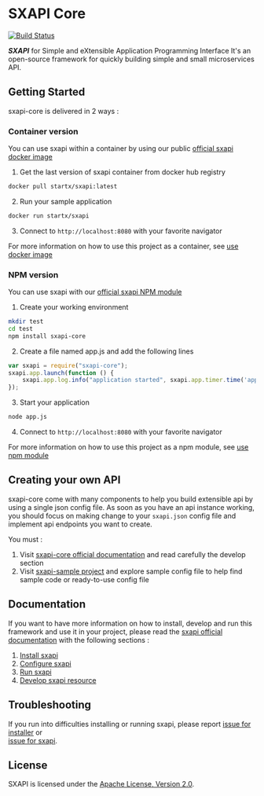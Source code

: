 SXAPI Core
==========

[![Build Status](https://travis-ci.org/startxfr/sxapi-core.svg?branch=dev)](https://travis-ci.org/startxfr/sxapi-core)

***SXAPI*** for Simple and eXtensible Application Programming Interface 
It's an open-source framework for quickly building simple and small 
microservices API.


Getting Started
---------------

sxapi-core is delivered in 2 ways :

### Container version

You can use sxapi within a container by using our public 
[official sxapi docker image](https://hub.docker.com/r/startx/sxapi/)

1. Get the last version of sxapi container from docker hub registry
```bash
docker pull startx/sxapi:latest
```

2. Run your sample application
```bash
docker run startx/sxapi
```

3. Connect to ```http://localhost:8080``` with your favorite navigator

For more information on how to use this project as a container, 
see [use docker image](docs/USE_docker.md)


### NPM version

You can use sxapi with our 
[official sxapi NPM module](https://www.npmjs.com/package/sxapi-core)

1. Create your working environment
```bash
mkdir test
cd test
npm install sxapi-core
```

2. Create a file named app.js and add the following lines
```javascript
var sxapi = require("sxapi-core");
sxapi.app.launch(function () {
    sxapi.app.log.info("application started", sxapi.app.timer.time('app'));
});
```

3. Start your application
```bash
node app.js
```

4. Connect to ```http://localhost:8080``` with your favorite navigator


For more information on how to use this project as a npm module, see 
[use npm module](docs/USE_npm.md)


Creating your own API
---------------------

sxapi-core come with many components to help you build extensible api by using a 
single json config file. As soon as you have an api instance working, you should 
focus on making change to your ```sxapi.json``` config file and implement api 
endpoints you want to create. 

You must :
1. Visit [sxapi-core official documentation](docs/README.md) and read carefully
the develop section
2. Visit [sxapi-sample project](https://github.com/startxfr/sxapi-sample) and
explore sample config file to help find sample code or ready-to-use config file


Documentation 
-------------

If you want to have more information on how to install, develop and run this
framework and use it in your project, please read the 
[sxapi official documentation](docs/README.md) with the following 
sections :
1. [Install sxapi](docs/1.Install.md)
2. [Configure sxapi](docs/2.Configure.md)
3. [Run sxapi](docs/3.Run.md)
4. [Develop sxapi resource](docs/4.Develop.md)


Troubleshooting
---------------

If you run into difficulties installing or running sxapi, please report 
[issue for installer](https://github.com/startxfr/sxapi-installer/issues/new) or  
[issue for sxapi](https://github.com/startxfr/sxapi-core/issues/new).

License
-------

SXAPI is licensed under the [Apache License, Version 2.0](http://www.apache.org/licenses/).